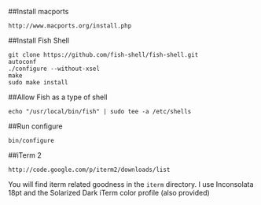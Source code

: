 ##Install macports
```
http://www.macports.org/install.php
```

##Install Fish Shell
```
git clone https://github.com/fish-shell/fish-shell.git
autoconf
./configure --without-xsel
make
sudo make install
```

##Allow Fish as a type of shell
```
echo "/usr/local/bin/fish" | sudo tee -a /etc/shells
```

##Run configure
```
bin/configure
```

##iTerm 2
```
http://code.google.com/p/iterm2/downloads/list
```
You will find iterm related goodness in the ```iterm``` directory.
I use Inconsolata 18pt and the Solarized Dark iTerm color profile (also provided)
